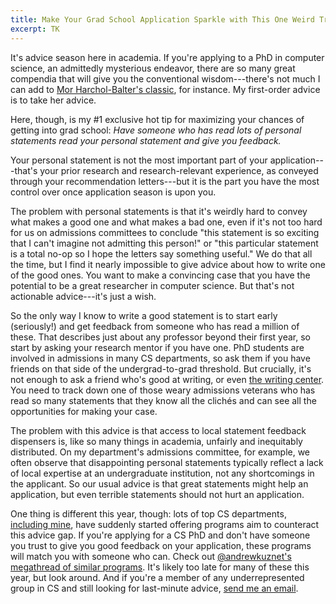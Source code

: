 ```yaml
---
title: Make Your Grad School Application Sparkle with This One Weird Trick
excerpt: TK
---
```

It's advice season here in academia. If you're applying to a PhD in computer science, an admittedly mysterious endeavor, there are so many great compendia that will give you the conventional wisdom---there's not much I can add to [Mor Harchol-Balter's classic][gradschooltalk], for instance. My first-order advice is to take her advice.

Here, though, is my #1 exclusive hot tip for maximizing your chances of getting into grad school:
*Have someone who has read lots of personal statements read your personal statement and give you feedback.*

Your personal statement is not the most important part of your application---that's your prior research and research-relevant experience, as conveyed through your recommendation letters---but it is the part you have the most control over once application season is upon you.

The problem with personal statements is that it's weirdly hard to convey what makes a good one and what makes a bad one, even if it's not too hard for us on admissions committees to conclude "this statement is so exciting that I can't imagine not admitting this person!" or "this particular statement is a total no-op so I hope the letters say something useful."
We do that all the time, but I find it nearly impossible to give advice about how to write one of the good ones.
You want to make a convincing case that you have the potential to be a great researcher in computer science.
But that's not actionable advice---it's just a wish.

So the only way I know to write a good statement is to start early (seriously!) and get feedback from someone who has read a million of these.
That describes just about any professor beyond their first year, so start by asking your research mentor if you have one.
PhD students are involved in admissions in many CS departments, so ask them if you have friends on that side of the undergrad-to-grad threshold.
But crucially, it's not enough to ask a friend who's good at writing, or even [the writing center][wc].
You need to track down one of those weary admissions veterans who has read so many statements that they know all the clichés and can see all the opportunities for making your case.

The problem with this advice is that access to local statement feedback dispensers is, like so many things in academia, unfairly and inequitably distributed.
On my department's admissions committee, for example, we often observe that disappointing personal statements typically reflect a lack of local expertise at an undergraduate institution, not any shortcomings in the applicant.
So our usual advice is that great statements might help an application, but even terrible statements should not hurt an application.

One thing is different this year, though: lots of top CS departments, [including mine][sasp], have suddenly started offering programs aim to counteract this advice gap.
If you're applying for a CS PhD and don't have someone you trust to give you good feedback on your application, these programs will match you with someone who can.
Check out [@andrewkuznet's megathread of similar programs][thread].
It's likely too late for many of these this year, but look around.
And if you're a member of any underrepresented group in CS and still looking for last-minute advice, [send me an email][em].

[thread]: https://twitter.com/andrewkuznet/status/1321873786304663552
[gradschooltalk]: https://www.cs.cmu.edu/~harchol/gradschooltalk.pdf
[wc]: https://en.wikipedia.org/wiki/Writing_center#Writing_Centers_at_Higher_Education_Institutions
[sasp]: https://www.cs.cornell.edu/information/news/newsitem11406/support-program-underrepresented-students-applying-cornell-cs-phd
[em]: mailto:asampson@cs.cornell.edu
